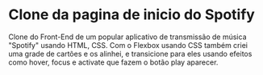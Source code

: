 # Clone da pagina de inicio do Spotify
Clone do Front-End de um popular aplicativo de transmissão de música "Spotify" usando HTML, CSS. 
Com o Flexbox usando CSS também criei uma grade de cartões e os alinhei, e transicione para eles usando efeitos como hover, focus e activate que fazem o botão play aparecer. 
